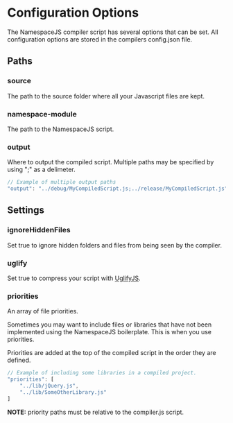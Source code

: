 # Configuration Options
The NamespaceJS compiler script has several options that can be set. All configuration options are stored in the compilers config.json file.

## Paths

### source

The path to the source folder where all your Javascript files are kept.

### namespace-module

The path to the NamespaceJS script.

### output

Where to output the compiled script. Multiple paths may be specified by using ";" as a delimeter.
```javascript
// Example of multiple output paths
"output": "../debug/MyCompiledScript.js;../release/MyCompiledScript.js"
```

## Settings

### ignoreHiddenFiles

Set true to ignore hidden folders and files from being seen by the compiler.

### uglify

Set true to compress your script with [UglifyJS](https://github.com/mishoo/UglifyJS).

### priorities

An array of file priorities.

Sometimes you may want to include files or libraries that have not been implemented using the NamespaceJS boilerplate. This is when you use priorities.

Priorities are added at the top of the compiled script in the order they are defined.

```javascript
// Example of including some libraries in a compiled project.
"priorities": [
	"../lib/jQuery.js",
	"../lib/SomeOtherLibrary.js"
]
```

**NOTE:** priority paths must be relative to the compiler.js script.